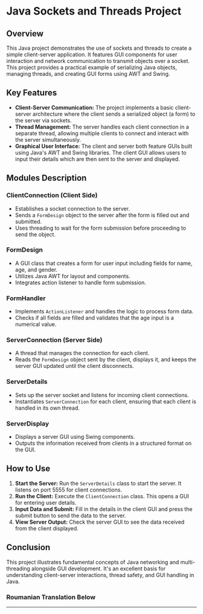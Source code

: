 # Java Sockets and Threads Project

## Overview

This Java project demonstrates the use of sockets and threads to create a simple client-server application. It features GUI components for user interaction and network communication to transmit objects over a socket. This project provides a practical example of serializing Java objects, managing threads, and creating GUI forms using AWT and Swing.

## Key Features

- **Client-Server Communication:** The project implements a basic client-server architecture where the client sends a serialized object (a form) to the server via sockets.
- **Thread Management:** The server handles each client connection in a separate thread, allowing multiple clients to connect and interact with the server simultaneously.
- **Graphical User Interface:** The client and server both feature GUIs built using Java's AWT and Swing libraries. The client GUI allows users to input their details which are then sent to the server and displayed.

## Modules Description

### ClientConnection (Client Side)

- Establishes a socket connection to the server.
- Sends a `FormDesign` object to the server after the form is filled out and submitted.
- Uses threading to wait for the form submission before proceeding to send the object.

### FormDesign

- A GUI class that creates a form for user input including fields for name, age, and gender.
- Utilizes Java AWT for layout and components.
- Integrates action listener to handle form submission.

### FormHandler

- Implements `ActionListener` and handles the logic to process form data.
- Checks if all fields are filled and validates that the age input is a numerical value.

### ServerConnection (Server Side)

- A thread that manages the connection for each client.
- Reads the `FormDesign` object sent by the client, displays it, and keeps the server GUI updated until the client disconnects.

### ServerDetails

- Sets up the server socket and listens for incoming client connections.
- Instantiates `ServerConnection` for each client, ensuring that each client is handled in its own thread.

### ServerDisplay

- Displays a server GUI using Swing components.
- Outputs the information received from clients in a structured format on the GUI.

## How to Use

1. **Start the Server:** Run the `ServerDetails` class to start the server. It listens on port 5555 for client connections.
2. **Run the Client:** Execute the `ClientConnection` class. This opens a GUI for entering user details.
3. **Input Data and Submit:** Fill in the details in the client GUI and press the submit button to send the data to the server.
4. **View Server Output:** Check the server GUI to see the data received from the client displayed.

## Conclusion

This project illustrates fundamental concepts of Java networking and multi-threading alongside GUI development. It's an excellent basis for understanding client-server interactions, thread safety, and GUI handling in Java.


### Roumanian Translation Below
---



